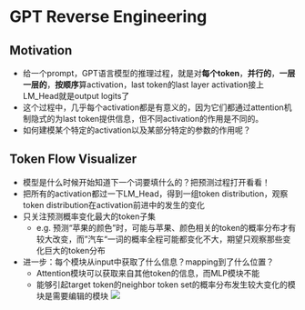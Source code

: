 # GPT Reverse Engineering
## Motivation
- 给一个prompt，GPT语言模型的推理过程，就是对**每个token**，**并行的**，**一层一层的**，**按顺序**算activation，last token的last layer activation接上LM_Head就是output logits了
- 这个过程中，几乎每个activation都是有意义的，因为它们都通过attention机制隐式的为last token提供信息，但不同activation的作用是不同的。
- 如何建模某个特定的activation以及某部分特定的参数的作用呢？

## Token Flow Visualizer
- 模型是什么时候开始知道下一个词要填什么的？把预测过程打开看看！
- 把所有的activation都过一下LM_Head，得到一组token distribution，观察token distribution在activation前进中的发生的变化
- 只关注预测概率变化最大的token子集
	- e.g. 预测“苹果的颜色”时，可能与苹果、颜色相关的token的概率分布才有较大改变，而”汽车“一词的概率全程可能都变化不大，期望只观察那些变化巨大的token分布
- 进一步：每个模块从input中获取了什么信息？mapping到了什么位置？
	- Attention模块可以获取来自其他token的信息，而MLP模块不能
	- 能够引起target token的neighbor token set的概率分布发生较大变化的模块是需要编辑的模块
![](https://s2.loli.net/2023/05/24/OaH3LkKNQAfRgZi.gif)
